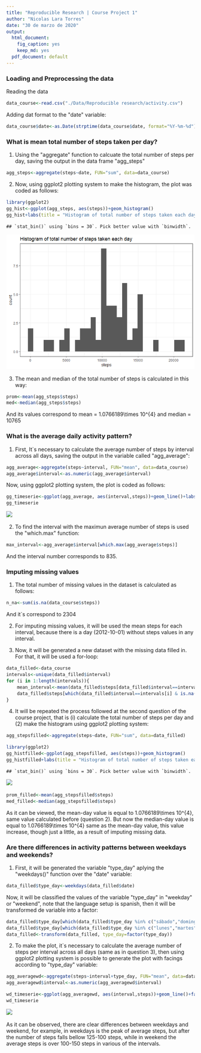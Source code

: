 ```yaml
---
title: "Reproducible Research | Course Project 1"
author: "Nicolas Lara Torres"
date: "30 de marzo de 2020"
output:
  html_document:
    fig_caption: yes
    keep_md: yes
  pdf_document: default
---
```




### Loading and Preprocessing the data

Reading the data


```r
data_course<-read.csv("./Data/Reproducible research/activity.csv")
```

Adding dat format to the "date" variable:


```r
data_course$date<-as.Date(strptime(data_course$date, format="%Y-%m-%d"))
```


### What is mean total number of steps taken per day?

1. Using the "aggregate" function to calcuate the total number of steps per day, saving the output in the data frame "agg_steps"


```r
agg_steps<-aggregate(steps~date, FUN="sum", data=data_course)
```

2. Now, using ggplot2 plotting system to make the histogram, the plot was coded as follows:


```r
library(ggplot2)
gg_hist<-ggplot(agg_steps, aes(steps))+geom_histogram()
gg_hist+labs(title = "Histogram of total number of steps taken each day")+theme_bw()
```

```
## `stat_bin()` using `bins = 30`. Pick better value with `binwidth`.
```

![](histogram-1.png)<!-- -->

3. The mean and median of the total number of steps is calculated in this way:


```r
prom<-mean(agg_steps$steps)
med<-median(agg_steps$steps)
```
And its values correspond to mean = 1.0766189\times 10^{4} and median = 10765


### What is the average daily activity pattern?

1. First, It`s necessary to calculate the average number of steps by interval across all days, saving the output in the variable called "agg_average":


```r
agg_average<-aggregate(steps~interval, FUN="mean", data=data_course)
agg_average$interval<-as.numeric(agg_average$interval)
```

Now, using ggplot2 plotting system, the plot is coded as follows:


```r
gg_timeserie<-ggplot(agg_average, aes(interval,steps))+geom_line()+labs(title="Time serie of the average number of steps by interval time")
gg_timeserie
```

![](PA1_template_files/figure-html/timeserie-1.png)<!-- -->

2. To find the interval with the maximun average number of steps is used the "which.max" function:


```r
max_interval<-agg_average$interval[which.max(agg_average$steps)]
```
And the interval number corresponds to 835.


### Imputing missing values

1. The total number of missing values in the dataset is calculated as follows:


```r
n_na<-sum(is.na(data_course$steps))
```

And it`s correspond to 2304

2. For imputing missing values, it will be used the mean steps for each interval, because there is a day (2012-10-01) without steps values in any interval.


3. Now, it will be generated a new dataset with the missing data filled in. For that, it will be used a for-loop:


```r
data_filled<-data_course
intervals<-unique(data_filled$interval)
for (i in 1:length(intervals)){
    mean_interval<-mean(data_filled$steps[data_filled$interval==intervals[i]], na.rm = TRUE) #calculating the median interval
    data_filled$steps[which(data_filled$interval==intervals[i] & is.na(data_filled$steps)==TRUE)]<-mean_interval #imputing the median-day value where there is a NA value
}
```

4. It will be repeated the process followed at the second question of the course project, that is (i) calculate the total number of steps per day and (2) make the histogram using ggplot2 plotting system:



```r
agg_stepsfilled<-aggregate(steps~date, FUN="sum", data=data_filled)
```


```r
library(ggplot2)
gg_histfilled<-ggplot(agg_stepsfilled, aes(steps))+geom_histogram()
gg_histfilled+labs(title = "Histogram of total number of steps taken each day (Filled version)")+theme_bw()
```

```
## `stat_bin()` using `bins = 30`. Pick better value with `binwidth`.
```

![](PA1_template_files/figure-html/histogram_filled-1.png)<!-- -->


```r
prom_filled<-mean(agg_stepsfilled$steps)
med_filled<-median(agg_stepsfilled$steps)
```

As it can be viewed, the mean-day value is equal to 1.0766189\times 10^{4}, same value calculated before (question 2). But now the median-day value is equal to 1.0766189\times 10^{4} same as the mean-day value, this value increase, though just a little, as a result of imputing missing data.


### Are there differences in activity patterns between weekdays and weekends?

1. First, it will be generated the variable "type_day" aplying the "weekdays()" function over the "date" variable:


```r
data_filled$type_day<-weekdays(data_filled$date)
```

Now, it will be classified the values of the variable "type_day" in "weekday" or "weekend", note that the language setup is spanish, then it will be transformed de variable into a factor:


```r
data_filled$type_day[which(data_filled$type_day %in% c("sábado","domingo"))]<-"weekend"
data_filled$type_day[which(data_filled$type_day %in% c("lunes","martes","miércoles","jueves","viernes"))]<-"weekday"
data_filled<-transform(data_filled, type_day=factor(type_day))
```

2. To make the plot, it`s necessary to calculate the average number of steps per interval across all days (same as in question 3), then using ggplot2 plotting system is possible to generate the plot with facings according to "type_day" variable:



```r
agg_averagewd<-aggregate(steps~interval+type_day, FUN="mean", data=data_filled)
agg_averagewd$interval<-as.numeric(agg_averagewd$interval)
```


```r
wd_timeserie<-ggplot(agg_averagewd, aes(interval,steps))+geom_line()+facet_grid(.~type_day)+labs(title="Time serie of the average number of steps by interval | Weekday vs Weekend")
wd_timeserie
```

![](PA1_template_files/figure-html/timeserie_wd-1.png)<!-- -->

As it can be observed, there are clear differences between weekdays and weekend, for example, in weekdays is the peak of average steps, but after the number of steps falls bellow 125-100 steps, while in weekend the average steps is over 100-150 steps in various of the intervals.


